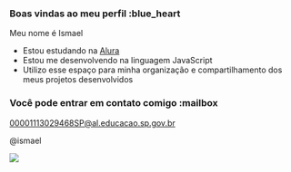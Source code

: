 ### Boas vindas ao meu perfil :blue_heart

Meu nome é Ismael

- Estou estudando na [Alura](https://www.alura.com.br)
- Estou me desenvolvendo na linguagem JavaScript
- Utilizo esse espaço para minha organização e compartilhamento dos meus projetos desenvolvidos

### Você pode entrar em contato comigo :mailbox

00001113029468SP@al.educacao.sp.gov.br

@ismael

![](https://media1.tenor.com/m/mCiM7CmGGI4AAAAC/naruto.gif)

